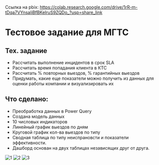 Ссылка на pbix: https://colab.research.google.com/drive/1rR-m-tDqa7VYnsaIiBfBKeIruS9ZQDo_?usp=share_link

# Тестовое задание для МГТС

## Тех. задание
- Рассчитать выполнение инцидентов в срок SLA
- Рассчитать время попадания клиента в КТС
- Рассчитать % повторных выездов, % гарантийных выездов
- Придумать, какие еще показатели можно получить из данных для оценки работы компании и визуализировать их


## Что сделано:
- Преобработка данных в Power Query
- Создана модель данных
- 10 числовых индикаторов
- Линейный график выездов по дням
- Круговой график кол-ва выездов по типу
- Сводная таблица по типу неиспрановсти и показатели эффективности.
- Дашборд основан на двух таблицах независящих друг от друга. 

![1](https://user-images.githubusercontent.com/104127892/226163633-1e804a70-e790-4258-9452-12a21b9c1d9e.jpg)
![2](https://user-images.githubusercontent.com/104127892/226163638-1ff2355c-0899-48f6-afad-a6e2db99dca3.jpg)
![3](https://user-images.githubusercontent.com/104127892/226163640-2dce88c4-cd3a-48be-a98e-580bf3cbf81d.jpg)
